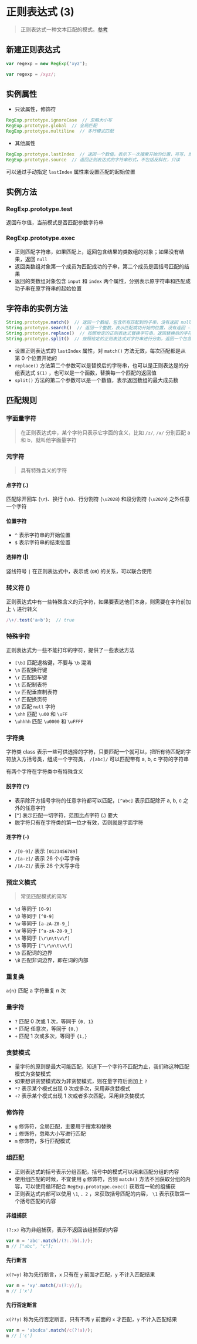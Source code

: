 # 正则表达式 (3)

> 正则表达式一种文本匹配的模式。[参考](http://javascript.ruanyifeng.com/stdlib/regexp.html#toc5)

## 新建正则表达式

```javascript
var regexp = new RegExp('xyz');

var regexp = /xyz/;
```

## 实例属性
* 只读属性，修饰符

```javascript
RegExp.prototype.ignoreCase  // 忽略大小写
RegExp.prototype.global  // 全局匹配
RegExp.prototype.multiline  // 多行模式匹配
```

* 其他属性

```javascript
RegExp.prototype.lastIndex  // 返回一个数值，表示下一次搜索开始的位置，可写，当使用 g 修饰符的时候，该属性才发挥作用
RegExp.prototype.source  // 返回正则表达式的字符串形式，不包括反斜杠，只读
```

可以通过手动指定 `lastIndex` 属性来设置匹配的起始位置

## 实例方法

### RegExp.prototype.test

返回布尔值，当前模式是否匹配参数字符串

### RegExp.prototype.exec

* 正则匹配字符串，如果匹配上，返回包含结果的类数组的对象；如果没有结果，返回 `null`
* 返回类数组对象第一个成员为匹配成功的子串，第二个成员是圆括号匹配的结果
* 返回的类数组对象包含 `input` 和 `index` 两个属性，分别表示原字符串和匹配成功子串在原字符串的起始位置

## 字符串的实例方法

```javascript
String.prototype.match()  // 返回一个数组，包含所有匹配到的子串，没有返回 null
String.prototype.search()  // 返回一个整数，表示匹配成功开始的位置，没有返回 -1
String.prototype.replace()  // 按照给定的正则表达式替换字符串，返回替换后的字符串
String.prototype.split()  // 按照给定的正则表达式对字符串进行分割，返回一个包含分割后子串的数组
```

* 设置正则表达式的  `lastIndex` 属性，对 `match()` 方法无效，每次匹配都是从第 0 个位置开始的
* `replace()` 方法第二个参数可以是替换后的字符串，也可以是正则表达是的分组表达式 `$(1)` ，也可以是一个函数，替换每一个匹配的返回值
* `split()` 方法的第二个参数可以是一个数值，表示返回数组的最大成员数

## 匹配规则

### 字面量字符

> 在正则表达式中，某个字符只表示它字面的含义，比如 `/z/`, `/a/` 分别匹配 a 和 b，就叫他字面量字符

### 元字符

> 具有特殊含义的字符

#### 点字符 (.)

匹配除开回车 (`\r`)、换行 (`\n`)、行分割符 (`\u2028`) 和段分割符 (`\u2029`) 之外任意一个字符

#### 位置字符

* `^` 表示字符串的开始位置
* `$` 表示字符串的结束位置

#### 选择符 (|)

竖线符号 `|` 在正则表达式中，表示或 (`OR`) 的关系，可以联合使用

### 转义符 (\)

正则表达式中有一些特殊含义的元字符，如果要表达他们本身，则需要在字符前加上 `\` 进行转义

```javascript
/\+/.test('a+b');  // true
```

### 特殊字符

正则表达式为一些不能打印的字符，提供了一些表达方法

* `[\b]` 匹配退格键，不要与 `\b` 混淆
* `\n` 匹配换行键
* `\r` 匹配回车键
* `\t` 匹配制表符
* `\v` 匹配垂直制表符
* `\f` 匹配换页符
* `\0` 匹配 `null` 字符
* `\xhh` 匹配 `\u00` 和 `\uFF`
* `\uhhhh` 匹配 `\u0000` 和 `\uFFFF`

### 字符类

字符类 class 表示一些可供选择的字符，只要匹配一个就可以，把所有待匹配的字符放入方括号类，组成一个字符类， `/[abc]/` 可以匹配带有 a, b, c 字符的字符串

有两个字符在字符类中有特殊含义

#### 脱字符 (^)

* 表示除开方括号字符的任意字符都可以匹配，`[^abc]` 表示匹配除开 a, b, c 之外的任意字符
* [^] 表示匹配一切字符，范围比点字符 (.) 要大
* 脱字符只有在字符类的第一位才有效，否则就是字面字符

#### 连字符 (-)

* `/[0-9]/` 表示 `[0123456789]`
* `/[a-z]/` 表示 26 个小写字母
* `/[A-Z]/` 表示 26 个大写字母

### 预定义模式

> 常见匹配模式的简写

* `\d` 等同于 `[0-9]`
* `\D` 等同于 `[^0-9]`
* `\w` 等同于 `[a-zA-Z0-9_]`
* `\W` 等同于 `[^a-zA-Z0-9_]`
* `\s` 等同于 `[\r\n\t\v\f]`
* `\S` 等同于 `[^\r\n\t\v\f]`
* `\b` 匹配词的边界
* `\B` 匹配非词边界，即在词的内部

### 重复类

`a{n}` 匹配 a 字符重复 n 次

### 量字符

* `?` 匹配 0 次或 1 次，等同于 `{0, 1}`
* `*` 匹配 任意次，等同于 `{0,}`
* `+` 匹配 1 次或多次，等同于 `{1,}`

### 贪婪模式

* 量字符的原则是最大可能匹配，知道下一个字符不匹配为止，我们称这种匹配模式为贪婪模式
* 如果想讲贪婪模式改为非贪婪模式，则在量字符后面加上 `?`
* `*?` 表示某个模式出现 0 次或多次，采用非贪婪模式
* `+?` 表示某个模式出现 1 次或者多次匹配，采用非贪婪模式

### 修饰符

* `g` 修饰符，全局匹配，主要用于搜索和替换
* `i` 修饰符，忽略大小写进行匹配
* `m` 修饰符，多行匹配模式

### 组匹配

* 正则表达式的括号表示分组匹配，括号中的模式可以用来匹配分组的内容
* 使用组匹配的时候，不宜使用 `g` 修饰符，否则 `match()` 方法不回获取分组的内容，可以使用循环配合 `RegExp.prototype.exec()` 获取每一轮的组捕获
* 正则表达式内部可以使用 `\1`, `、2` ，来获取括号匹配的内容， `\1` 表示获取第一个括号匹配的内容

#### 非组捕获

`(?:x)` 称为非组捕获，表示不返回该组捕获的内容

```javascript
var m = 'abc'.match(/(?:.)b(.)/);
m // ["abc", "c"];
```

#### 先行断言

`x(?=y)` 称为先行断言，`x` 只有在 `y` 前面才匹配，`y` 不计入匹配结果

```javascript
var m = 'xy'.match(/x(?:y)/);
m // ['x']
```

#### 先行否定断言

`x(?!y)` 称为先行否定断言，只有不再 `y` 前面的 `x` 才匹配，`y` 不计入匹配结果

```javascript
var m = 'abcdca'.match(/c(?!a)/);
m // ['c']
```